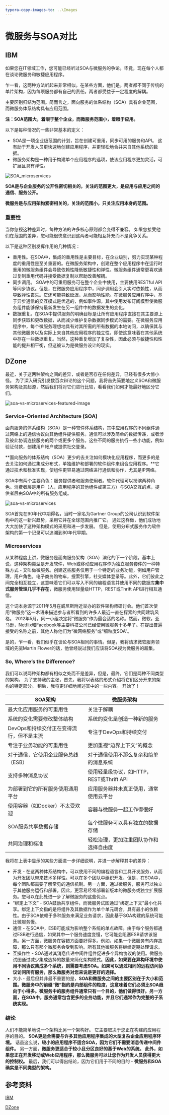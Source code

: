 ```yaml
---
typora-copy-images-to: ..\Images
---
```


# 微服务与SOA对比

## IBM

如果您在IT领域工作，您可能已经听过SOA与微服务的争论。毕竟，现在每个人都在谈论微服务和敏捷应用程序。

乍一看，这两种方法听起来非常相似。在某些方面，他们是。两者都不同于传统的单片架构，因为每项服务都有自己的责任。两者都受益于一定程度的解耦。

主要区别归结为范围。简而言之，面向服务的体系结构（SOA）具有企业范围，而微服务体系结构具有应用范围。

**注：SOA范围大，着眼于整个企业，而微服务范围小，着眼于应用。**

以下是每种情况的一些非常基本的定义：

- SOA是一项企业级范围的计划，旨在创建可重用，同步可用的服务和API。 这有助于开发人员更快速地创建应用程序，并更轻松地合并来自其他系统的数据。
- 微服务架构是一种用于构建单个应用程序的选项，使该应用程序更加灵活，可扩展且具有弹性。

![SOA_microservices](../Images/SOA_microservices.png)

**SOA是与企业服务的公开性密切相关的，关注的范围更大，是应用与应用之间的通信、服务公开。**

**微服务是与应用架构紧密相关的，关注的范围小，只关注应用本身的范围。**

### 重要性

当你忽视这种差异时，每种方法的许多核心原则都会变得不兼容。 如果您接受他们在范围的差异，您可能很快意识到这两者可能相互补充而不是竞争关系。

以下是这种区别发挥作用的几种情况：

- 重用性。在SOA中，集成的重用性是主要目标，在企业级别，努力实现某种程度的重用性是至关重要的。在微服务架构中，创建在整个应用程序中在运行时重用的微服务组件会导致依赖性降低敏捷性和弹性。微服务组件通常更喜欢通过复制重用代码并接受数据复制以帮助改善解耦。
- 同步调用。 SOA中的可重用服务可在整个企业中使用，主要使用RESTful API等同步协议。但是，在微服务应用程序中，同步调用会引入实时依赖性，从而导致弹性丧失。它还可能导致延迟，从而影响性能。在微服务应用程序中，基于异步通信的交互模式是优选的，例如事件源，其中使用发布订阅模型使微服务组件能够保持最新发生在另一组件中的数据发生的变化。
- 数据重复。在SOA中提供服务的明确目标是让所有应用程序直接在其主要源上同步获取和更改数据，从而减少维护复杂数据同步模式的需要。在微服务应用程序中，每个微服务理想地具有对其所需的所有数据的本地访问，以确保其与其他微服务以及实际上来自其他应用程序的独立性，即使这意味着在其他系统中存在一些数据重复。当然，这种重复增加了复杂性，因此必须与敏捷性和性能的提升相平衡，但这被认为是微服务设计的现实。

## DZone

最近，关于这两种架构之间的差异，或者是否存在任何差异，已经有很多大惊小怪。 为了深入研究引发数百次辩论的这个问题，我将首先简要地定义SOA和微服务架构及其起源，然后我们将对它们进行比较，看看我们如何才能最好地区分它们。

![soa-vs-microservices-featured-image](../Images/soa-vs-microservices-featured-image.png)

### Service-Oriented Architecture (SOA)

面向服务的体系结构（SOA）是一种软件体系结构，其中应用程序的不同组件通过网络上的通信协议向其他组件提供服务。通信可以涉及简单的数据传递，或者涉及彼此协调连接服务的两个或更多个服务。这些不同的服务执行一些小功能，例如验证付款，创建用户帐户或提供社交登录。

**面向服务的体系结构（SOA）更少的去关注如何模块化应用程序，而更多的是去关注如何通过集成分布式，单独维护和部署的软件组件来组合应用程序。**它通过技术和标准实现，使组件更容易通过网络进行通信和协作，尤其是IP网络。

SOA中有两个主要角色：服务提供者和服务使用者。软件代理可以扮演两种角色。消费者层是用户（人，应用程序的其他组件或第三方）与SOA交互的点，提供者层由SOA中的所有服务组成。

![soa-vs-microservices](../Images/soa-vs-microservices.png)

SOA首先在90年代中期得名，当时一家名为Gartner Group的公司认识到软件架构中的这一新兴趋势，采用它并在全球范围内推广它。 通过这样做，他们成功地大大加快了这种架构模式的采用和进一步发展。 但是，使用分布式服务作为软件架构的第一个记录可以追溯到80年代早期。

### Microservices

从某种程度上讲，微服务是面向服务架构（SOA）演化的下一个阶段。基本上说，这种架构类型是开发软件，Web或移动应用程序作为独立服务套件的一种特殊方式 -  又叫做微服务。创建这些服务仅用于一个特定的业务功能，例如用户管理，用户角色，电子商务购物车，搜索引擎，社交媒体登录等。此外，它们彼此之间完全相互独立，这意味着它们可以写入不同的编程语言并使用不同的数据库**集中式服务管理几乎不存在**，微服务使用轻量级HTTP，REST或Thrift API进行相互通信。

这个词本身源于2011年5月在威尼斯附近举办的软件架构师研讨会。他们首次使用“微服务”这一术语来描述参与者所看到的许多人最近一直在探索的共同建筑风格。 2012年5月，同一小组决定将“微服务”作为最合适的名称。然而，微软，亚马逊，Netflix和Facebook等主要科技公司已经使用微服务十多年了。在提出普遍接受的名称之前，其他人称他们为“微网络服务”或“细粒度SOA”。

是的，乍一看，我们似乎在谈论与SOA相同的事情。但是，我将请求微软服务领域的先驱Martin Flower的话，他曾经说过我们应该将SOA视为微服务的超集。

### So, Where’s the Difference?

我们可以说两种架构都有相似之处而不是差异，但是，最终，它们是两种不同类型的架构。 为了支持我的主张，首先，我将以表格的形式介绍将它们区分开来的架构的特定部分。 稍后，我将更详细地阐述其中的一些内容。 开始了！

| **SOA架构**                              | **微服务架构**                           |
| ---------------------------------------- | ---------------------------------------- |
| 最大化应用服务的可重用性                 | 关注于解耦                               |
| 系统的变化需要修改整体结构               | 系统的变化是创造一种新的服务             |
| DevOps和持续交付正在变得流行，但不是主流 | 专注于DevOps和持续交付                   |
| 专注于业务功能的可重用性                 | 更加重视“边界上下文”的概念               |
| 对于通信，它使用企业服务总线（ESB）      | 对于通信使用不那么复杂和简单的消息系统   |
| 支持多种消息协议                         | 使用轻量级协议，如HTTP，REST或Thrift API |
| 为部署到它的所有服务使用通用平台         | 应用服务器并未真正使用，通常使用云平台   |
| 使用容器（如Docker）不太受欢迎           | 容器与微服务一起工作得很好               |
| SOA服务共享数据存储                      | 每个微服务可以具有独立的数据存储         |
| 共同治理和标准                           | 轻松治理，更加注重团队协作和选择自由度   |

我将在上表中显示的某些方面进一步详细说明，并进一步解释其中的差异：

- 开发 - 在这两种体系结构中，可以使用不同的编程语言和工具开发服务，从而为开发团队带来技术多样性。可以在多个团队中组织开发，但是，在SOA中，每个团队都需要了解常见的通信机制。另一方面，通过微服务，服务可以独立于其他服务运行和部署。因此，更容易经常部署新版本的微服务或独立扩展服务。您可以在此处进一步了解微服务的这些优点。
- “绑定上下文” -  SOA鼓励共享组件，而微服务试图通过“绑定上下文”最小化共享。绑定上下文指的是将组件及其数据作为单个单元耦合，具有最小的依赖性。由于SOA依赖于多种服务来满足业务请求，因此基于SOA构建的系统可能比微服务慢。
- 通信 - 在SOA中，ESB可能成为影响整个系统的单点故障。由于每个服务都通过ESB进行通信，如果其中一个服务速度变慢，它可能会阻塞ESB请求该服务。另一方面，微服务在容错方面要好得多。例如，如果一个微服务有内存故障，那么只有那个微服务会受到影响。所有其他微服务将继续定期处理请求。
- 互操作性 -  SOA通过其消息传递中间件组件促进多个异构协议的使用。微服务试图通过减少集成选择的数量来简化架构模式。**因此，如果要在异构环境中使用不同协议集成多个系统，则需要考虑SOA。如果可以通过相同的远程访问协议访问所有服务，那么微服务对您来说是更好的选择。**
- 大小 - 最后但并非最不重要的是，**SOA和微服务之间的主要区别在于大小和范围。微服务中的前缀“微”指的是内部组件的粒度，这意味着它们必须比SOA趋向于小得多。微服务中的服务组件通常只有一个目的，他们做得很好。另一方面，在SOA中，服务通常包含更多的业务功能，并且它们通常作为完整的子系统实现。**

### 结论

人们不能简单地说一个架构比另一个架构好。 它主要取决于您正在构建的应用程序的目的。 **SOA更适合需要与许多其他应用程序集成的大型复杂企业应用程序环境。** 话虽这么说，**较小的应用程序不适合SOA，因为它们不需要消息传递中间件组件。** 另一方面，**微服务更适合于较小且分区良好的基于Web的系统。 此外，如果您正在开发移动或Web应用程序，那么微服务可以让您作为开发人员获得更大的控制权。** 最后，我们可以得出结论，因为它们用于不同的目的 - **微服务和SOA确实是不同类型的架构。**

## 参考资料

[IBM](https://www.ibm.com/blogs/cloud-computing/2018/09/06/soa-versus-microservices)

[DZone](https://dzone.com/articles/microservices-vs-soa-is-there-any-difference-at-al)